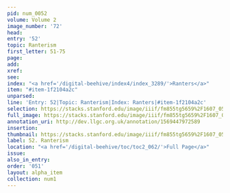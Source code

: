 ```yaml
---
pid: num_0052
volume: Volume 2
image_number: '72'
head: 
entry: '52'
topic: Ranterism
first_letter: 51-75
page: 
add: 
xref: 
see: 
index: "<a href='/digital-beehive/index4/index_3289/'>Ranters</a>"
item: "#item-1f2104a2c"
unparsed: 
line: 'Entry: 52|Topic: Ranterism|Index: Ranters|#item-1f2104a2c'
selection: https://stacks.stanford.edu/image/iiif/fm855tg5659%2F1607_0539/759,759,3052,532/full/0/default.jpg
full_image: https://stacks.stanford.edu/image/iiif/fm855tg5659%2F1607_0539/full/full/0/default.jpg
annotation_uri: http://dev.llgc.org.uk/annotation/1569447972589
insertion: 
thumbnail: https://stacks.stanford.edu/image/iiif/fm855tg5659%2F1607_0539/759,759,600,180/250,/0/default.jpg
label: 52. Ranterism
location: "<a href='/digital-beehive/toc/toc2_062/'>Full Page</a>"
issue: 
also_in_entry: 
order: '051'
layout: alpha_item
collection: num1
---
```

